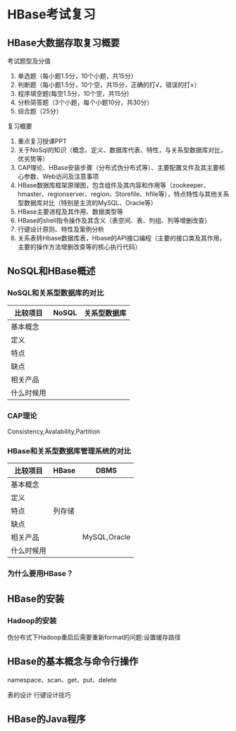 # HBase考试复习

## HBase大数据存取复习概要

考试题型及分值

1. 单选题（每小题1.5分，10个小题，共15分）
2. 判断题（每小题1.5分，10个空，共15分，正确的打√，错误的打×）
3. 程序填空题(每空1.5分，10个空，共15分)
4. 分析简答题（3个小题，每个小题10分，共30分）
5. 综合题（25分）

复习概要

1. 重点复习授课PPT
2. 关于NoSql的知识（概念、定义、数据库代表、特性，与关系型数据库对比，优劣势等）
3. CAP理论、HBase安装步骤（分布式伪分布式等）、主要配置文件及其主要核心参数、Web访问及注意事项
4. HBase数据库框架原理图，包含组件及其内容和作用等（zookeeper、hmaster、regionserver、region、Storefile、hfile等），特点特性与其他关系型数据库对比（特别是主流的MySQL、Oracle等）
5. HBase主要进程及其作用、数据类型等
6. HBase的shell指令操作及其含义（表空间、表、列组、列等增删改查）
7. 行键设计原则、特性及案例分析
8. 关系表转Hbase数据库表，Hbase的API接口编程（主要的接口类及其作用，主要的操作方法增删改查等的核心执行代码）

## NoSQL和HBase概述

### NoSQL和关系型数据库的对比

| 比较项目   | NoSQL | 关系型数据库 |
| ---------- | ----- | ------------ |
| 基本概念   |       |              |
| 定义       |       |              |
| 特点       |       |              |
| 缺点       |       |              |
| 相关产品   |       |              |
| 什么时候用 |       |              |

### CAP理论

Consistency,Avalability,Partition

### HBase和关系型数据库管理系统的对比

| 比较项目   | HBase  | DBMS         |
| ---------- | ------ | ------------ |
| 基本概念   |        |              |
| 定义       |        |              |
| 特点       | 列存储 |              |
| 缺点       |        |              |
| 相关产品   |        | MySQL,Oracle |
| 什么时候用 |        |              |

### 为什么要用HBase？

## HBase的安装

### Hadoop的安装

伪分布式下Hadoop重启后需要重新format的问题:设置缓存路径

## HBase的基本概念与命令行操作

namespace、scan、get、put、delete

表的设计
行键设计技巧


## HBase的Java程序